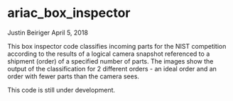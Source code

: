 # ariac_box_inspector

Justin Beiriger
April 5, 2018

This box inspector code classifies incoming parts for the NIST competition according to the results of a logical camera snapshot referenced to a shipment (order) of a specified number of parts. The images show the output of the classification for 2 different orders - an ideal order and an order with fewer parts than the camera sees.

This code is still under development.
